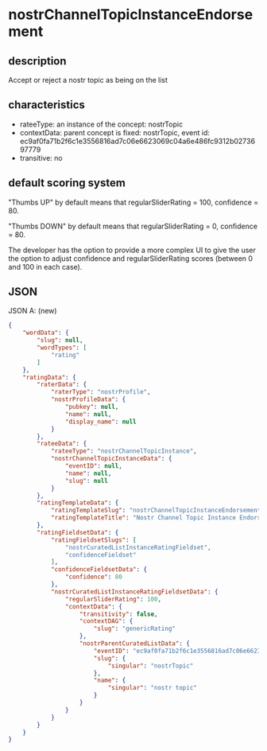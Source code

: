 nostrChannelTopicInstanceEndorsement
=====

## description

Accept or reject a nostr topic as being on the list

## characteristics
- rateeType: an instance of the concept: nostrTopic
- contextData: parent concept is fixed: nostrTopic, event id: ec9af0fa71b2f6c1e3556816ad7c06e6623069c04a6e486fc9312b0273697779
- transitive: no

## default scoring system 

"Thumbs UP" by default means that regularSliderRating = 100, confidence = 80.

"Thumbs DOWN" by default means that regularSliderRating = 0, confidence = 80.

The developer has the option to provide a more complex UI to give the user the option to adjust confidence and regularSliderRating scores (between 0 and 100 in each case).

## JSON

JSON A: (new)

```json
{
    "wordData": {
        "slug": null,
        "wordTypes": [
            "rating"
        ]
    },
    "ratingData": {
        "raterData": {
            "raterType": "nostrProfile",
            "nostrProfileData": {
                "pubkey": null,
                "name": null,
                "display_name": null
            }
        },
        "rateeData": {
            "rateeType": "nostrChannelTopicInstance",
            "nostrChannelTopicInstanceData": {
                "eventID": null,
                "name": null,
                "slug": null
            }
        },
        "ratingTemplateData": {
            "ratingTemplateSlug": "nostrChannelTopicInstanceEndorsement",
            "ratingTemplateTitle": "Nostr Channel Topic Instance Endorsement"
        },
        "ratingFieldsetData": {
            "ratingFieldsetSlugs": [
                "nostrCuratedListInstanceRatingFieldset",
                "confidenceFieldset"
            ],
            "confidenceFieldsetData": {
                "confidence": 80
            },
            "nostrCuratedListInstanceRatingFieldsetData": {
                "regularSliderRating": 100,
                "contextData": {
                    "transitivity": false,
                    "contextDAG": {
                        "slug": "genericRating"
                    },
                    "nostrParentCuratedListData": {
                        "eventID": "ec9af0fa71b2f6c1e3556816ad7c06e6623069c04a6e486fc9312b0273697779",
                        "slug": {
                            "singular": "nostrTopic"
                        },
                        "name": {
                            "singular": "nostr topic"
                        }
                    }
                }
            }
        }
    }
}
```
